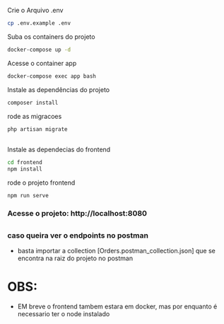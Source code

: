 Crie o Arquivo .env
```sh
cp .env.example .env
```

Suba os containers do projeto
```sh
docker-compose up -d
```


Acesse o container app
```sh
docker-compose exec app bash
```


Instale as dependências do projeto
```sh
composer install
```

rode as migracoes
```sh
php artisan migrate
```
##
 Instale as dependecias do frontend
```sh
cd frontend
npm install
```

rode o projeto frontend
```sh
npm run serve
```

### Acesse o projeto: http://localhost:8080

##
### caso queira ver o endpoints no postman
- basta importar a collection [Orders.postman_collection.json] que se encontra na raiz do projeto no postman  

# OBS:
- EM breve o frontend tambem estara em docker, mas por enquanto é necessario ter o node instalado 
